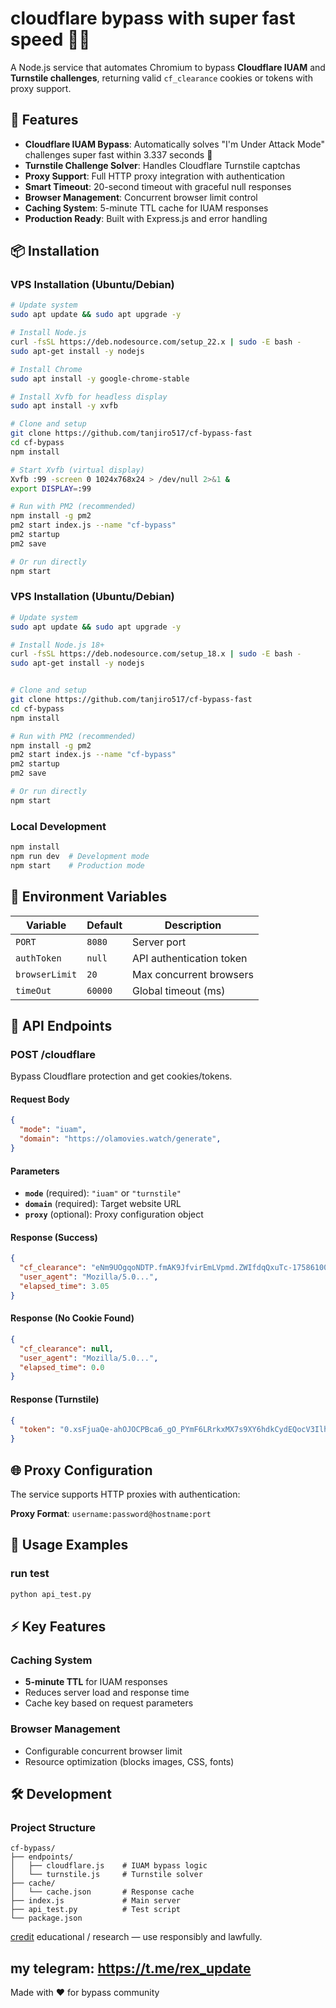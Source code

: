 # cloudflare bypass with super fast speed 🚀🚀

A Node.js service that automates Chromium to bypass **Cloudflare IUAM** and **Turnstile challenges**, returning valid `cf_clearance` cookies or tokens with proxy support.

## 🚀 Features

- **Cloudflare IUAM Bypass**: Automatically solves "I'm Under Attack Mode" challenges super fast within 3.337 seconds 💖
- **Turnstile Challenge Solver**: Handles Cloudflare Turnstile captchas
- **Proxy Support**: Full HTTP proxy integration with authentication
- **Smart Timeout**: 20-second timeout with graceful null responses
- **Browser Management**: Concurrent browser limit control
- **Caching System**: 5-minute TTL cache for IUAM responses
- **Production Ready**: Built with Express.js and error handling

## 📦 Installation

### VPS Installation (Ubuntu/Debian)
```bash
# Update system
sudo apt update && sudo apt upgrade -y

# Install Node.js
curl -fsSL https://deb.nodesource.com/setup_22.x | sudo -E bash -
sudo apt-get install -y nodejs

# Install Chrome
sudo apt install -y google-chrome-stable

# Install Xvfb for headless display
sudo apt install -y xvfb

# Clone and setup
git clone https://github.com/tanjiro517/cf-bypass-fast
cd cf-bypass
npm install

# Start Xvfb (virtual display)
Xvfb :99 -screen 0 1024x768x24 > /dev/null 2>&1 &
export DISPLAY=:99

# Run with PM2 (recommended)
npm install -g pm2
pm2 start index.js --name "cf-bypass"
pm2 startup
pm2 save

# Or run directly
npm start
```

### VPS Installation (Ubuntu/Debian)
```bash
# Update system
sudo apt update && sudo apt upgrade -y

# Install Node.js 18+
curl -fsSL https://deb.nodesource.com/setup_18.x | sudo -E bash -
sudo apt-get install -y nodejs


# Clone and setup
git clone https://github.com/tanjiro517/cf-bypass-fast
cd cf-bypass
npm install

# Run with PM2 (recommended)
npm install -g pm2
pm2 start index.js --name "cf-bypass"
pm2 startup
pm2 save

# Or run directly
npm start
```

### Local Development
```bash
npm install
npm run dev  # Development mode
npm start    # Production mode
```

## 🔧 Environment Variables

| Variable | Default | Description |
|----------|---------|-------------|
| `PORT` | `8080` | Server port |
| `authToken` | `null` | API authentication token |
| `browserLimit` | `20` | Max concurrent browsers |
| `timeOut` | `60000` | Global timeout (ms) |

## 📡 API Endpoints

### POST /cloudflare

Bypass Cloudflare protection and get cookies/tokens.

#### Request Body
```json
{
  "mode": "iuam",
  "domain": "https://olamovies.watch/generate",
}
```

#### Parameters
- **`mode`** (required): `"iuam"` or `"turnstile"`
- **`domain`** (required): Target website URL
- **`proxy`** (optional): Proxy configuration object

#### Response (Success)
```json
{
  "cf_clearance": "eNm9UOgqoNDTP.fmAK9JfvirEmLVpmd.ZWIfdqQxuTc-1758610092-1.2-2NwZwW6nK23HrAH71MtvOek9vCiiS7pUBGIPtra_gSBxYxY2csa6hW0j7i...",
  "user_agent": "Mozilla/5.0...",
  "elapsed_time": 3.05
}
```

#### Response (No Cookie Found)
```json
{
  "cf_clearance": null,
  "user_agent": "Mozilla/5.0...",
  "elapsed_time": 0.0
}
```

#### Response (Turnstile)
```json
{
  "token": "0.xsFjuaQe-ahOJOCPBca6_gO_PYmF6LRrkxMX7s9XY6hdkCydEQocV3IlhGNgxa-X9KGS1lPoWScPSAPsUieuG-gyAazbguBUogGpqX9Ft..."
}
```

## 🌐 Proxy Configuration

The service supports HTTP proxies with authentication:

**Proxy Format**: `username:password@hostname:port`

## 📝 Usage Examples

### run test
```bash
python api_test.py
```

## ⚡ Key Features

### Caching System
- **5-minute TTL** for IUAM responses
- Reduces server load and response time
- Cache key based on request parameters

### Browser Management
- Configurable concurrent browser limit
- Resource optimization (blocks images, CSS, fonts)

## 🛠 Development

### Project Structure
```
cf-bypass/
├── endpoints/
│   ├── cloudflare.js    # IUAM bypass logic
│   └── turnstile.js     # Turnstile solver
├── cache/
│   └── cache.json       # Response cache
├── index.js             # Main server
├── api_test.py          # Test script
└── package.json
```

[credit](https://github.com/ZFC-Digital/cf-clearance-scraper)
educational / research — use responsibly and lawfully.

my telegram: https://t.me/rex_update
---
Made with ❤️ for bypass community
